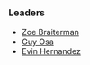 ### Leaders
* [Zoe Braiterman](mailto://zoe.braiterman@owasp.org)
* [Guy Osa](mailto://guy.osa@owasp.org)
* [Evin Hernandez](mailto://evin.hernandez@owasp.org)
